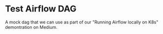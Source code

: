 # Test Airflow DAG

A mock dag that we can use as part of our "Running Airflow locally on K8s" demontration on Medium.
